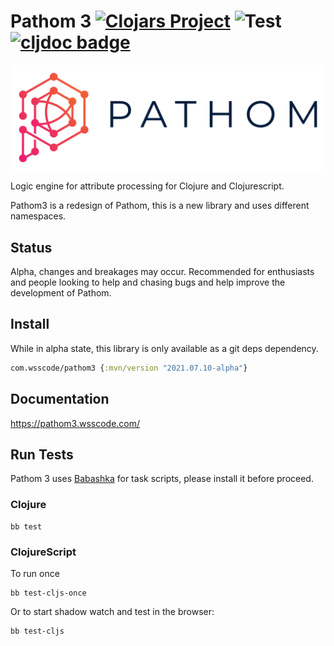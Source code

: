 # Pathom 3 [![Clojars Project](https://img.shields.io/clojars/v/com.wsscode/pathom3.svg)](https://clojars.org/com.wsscode/pathom3) ![Test](https://github.com/wilkerlucio/pathom3/workflows/Test/badge.svg) [![cljdoc badge](https://cljdoc.xyz/badge/com.wsscode/pathom3)](https://cljdoc.xyz/d/com.wsscode/pathom3/CURRENT)

![Pathom Logo](repo-resources/pathom-banner-padded.png)

Logic engine for attribute processing for Clojure and Clojurescript.

Pathom3 is a redesign of Pathom, this is a new library and uses different namespaces.

## Status

Alpha, changes and breakages may occur. Recommended for enthusiasts and people looking to help
and chasing bugs and help improve the development of Pathom.

## Install

While in alpha state, this library is only available as a git deps dependency.

```clojure
com.wsscode/pathom3 {:mvn/version "2021.07.10-alpha"}
```

## Documentation

https://pathom3.wsscode.com/

## Run Tests

Pathom 3 uses [Babashka](https://github.com/babashka/babashka) for task scripts, please install it before proceed.

### Clojure

```shell script
bb test
```

### ClojureScript

To run once

```shell script
bb test-cljs-once
```

Or to start shadow watch and test in the browser:

```shell script
bb test-cljs
```
